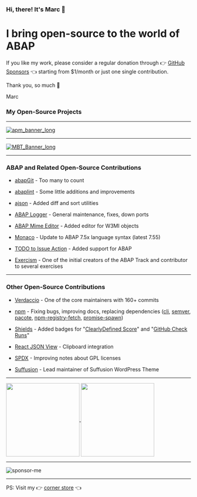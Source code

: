 ### Hi, there! It's Marc 👋

# I bring open-source to the world of ABAP

If you like my work, please consider a regular donation through 👉 [GitHub Sponsors](https://github.com/sponsors/mbtools) 👈 starting from $1/month or just one single contribution.

Thank you, so much 🙏

Marc

### My Open-Source Projects

<hr>

<!-- apm - A Package Manager 📦, a Website 🌐, and a Registry 📑 for ABAP, 👉 https://abappm.com -->

[![apm_banner_long](https://github.com/user-attachments/assets/504e3040-5d20-42c0-876f-7027e3fb57ae)](https://abappm.com)

<hr>

<!-- Marc Bernard Tools - Pain Killers 💊, Time Savers ⌛️, and Power Tools 🚀 for SAP® Basis, BW, and BW/4HANA, 👉 https://marcbernardtools.com -->

[![MBT_Banner_long](https://github.com/user-attachments/assets/326ab366-ecf3-4406-ac7d-d4fd7a761945)](https://marcbernardtools.com)

<hr>

### ABAP and Related Open-Source Contributions

- [abapGit](https://abapgit.org/) - Too many to count

- [abaplint](https://abaplint.org/) - Some little additions and improvements

- [ajson](https://github.com/sbcgua/ajson) - Added diff and sort utilities

- [ABAP Logger](https://github.com/ABAP-Logger/ABAP-Logger) - General maintenance, fixes, down ports

- [ABAP Mime Editor](https://github.com/larshp/mime_editor) - Added editor for W3MI objects

- [Monaco](https://github.com/microsoft/monaco-editor) - Update to ABAP 7.5x language syntax (latest 7.55)

- [TODO to Issue Action](https://github.com/alstr/todo-to-issue-action) - Added support for ABAP

- [Exercism](https://github.com/exercism/abap) - One of the initial creators of the ABAP Track and contributor to several exercises

<hr>

### Other Open-Source Contributions

- [Verdaccio](https://github.com/verdaccio/verdaccio) - One of the core maintainers with 160+ commits

- [npm](https://github.com/npm) - Fixing bugs, improving docs, replacing dependencies ([cli](https://github.com/npm/cli), [semver](https://github.com/npm/node-semver), [pacote](https://github.com/npm/pacote),  [npm-registry-fetch](https://github.com/npm/npm-registry-fetch),  [promise-spawn](https://github.com/npm/promise-spawn))

- [Shields](https://github.com/badges/shields) - Added badges for "[ClearlyDefined Score](https://shields.io/badges/clearly-defined-score)" and "[GitHub Check Runs](https://shields.io/badges)"

- [React JSON View](https://github.com/microlinkhq/react-json-view) - Clipboard integration

- [SPDX](https://github.com/spdx/license-list-XML) - Improving notes about GPL licenses

- [Suffusion](https://github.com/sayontan/suffusion) - Lead maintainer of Suffusion WordPress Theme

<hr>

<a href="https://github.com/anuraghazra/github-readme-stats">
  <img height=200 align="center" src="https://github-readme-stats.vercel.app/api?username=mbtools&theme=great-gatsby" />
</a>
<a href="https://github.com/anuraghazra/convoychat">
  <img height=200 align="center" src="https://github-readme-stats.vercel.app/api/top-langs?username=mbtools&layout=compact&langs_count=8&card_width=320&theme=great-gatsby" />
</a>

<hr>

![sponsor-me](https://github.com/user-attachments/assets/673e4294-4a8b-43cb-9943-4246b26d93c1)

<hr>

PS: Visit my 👉 [corner store](https://marcfbe.gumroad.com/) 👈 
